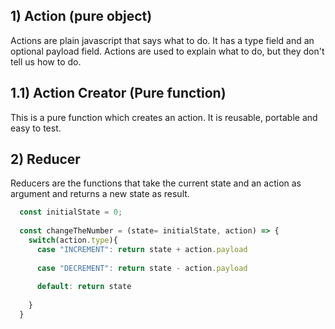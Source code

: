 
## 1) Action (pure object)

Actions are plain javascript that says what to do. It has a type field and an optional payload field. Actions are used to explain what to do, but they don't tell us how to do.

## 1.1) Action Creator (Pure function)

This is a pure function which creates an action. It is reusable, portable and easy to test.

## 2) Reducer

Reducers are the functions that take the current state and an action as argument and returns a new state as result.

```js
  const initialState = 0;
  
  const changeTheNumber = (state= initialState, action) => {
    switch(action.type){
      case "INCREMENT": return state + action.payload
      
      case "DECREMENT": return state - action.payload
      
      default: return state
      
    }
  }
```

